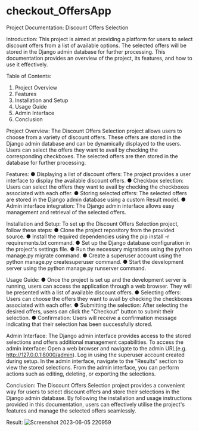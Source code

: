 # checkout_OffersApp
Project Documentation: Discount Offers Selection

Introduction:
This project is aimed at providing a platform for users to select discount offers
from a list of available options. The selected offers will be stored in the Django
admin database for further processing. This documentation provides an
overview of the project, its features, and how to use it effectively.

Table of Contents:
1. Project Overview
2. Features
3. Installation and Setup
4. Usage Guide
5. Admin Interface
6. Conclusion

Project Overview:
The Discount Offers Selection project allows users to choose from a variety of
discount offers. These offers are stored in the Django admin database and
can be dynamically displayed to the users. Users can select the offers they
want to avail by checking the corresponding checkboxes. The selected offers
are then stored in the database for further processing.

Features:
  ● Displaying a list of discount offers: The project provides a user interface to
  display the available discount offers.
  ● Checkbox selection: Users can select the offers they want to avail by
  checking the checkboxes associated with each offer.
  ● Storing selected offers: The selected offers are stored in the Django admin
  database using a custom Result model.
  ● Admin interface integration: The Django admin interface allows easy
  management and retrieval of the selected offers.
         
Installation and Setup:
  To set up the Discount Offers Selection project, follow these steps:
  ● Clone the project repository from the provided source.
  ● Install the required dependencies using the pip install -r requirements.txt
  command.
  ● Set up the Django database configuration in the project's settings file.
  ● Run the necessary migrations using the python manage.py migrate
  command.
  ● Create a superuser account using the python manage.py createsuperuser
  command.
  ● Start the development server using the python manage.py runserver
  command.
  
Usage Guide:
  ● Once the project is set up and the development server is running, users can
  access the application through a web browser. They will be presented with a
  list of available discount offers.
  ● Selecting offers: Users can choose the offers they want to avail by checking
  the checkboxes associated with each offer.
  ● Submitting the selection: After selecting the desired offers, users can click the
  "Checkout" button to submit their selection.
  ● Confirmation: Users will receive a confirmation message indicating that their
  selection has been successfully stored.

Admin Interface:
 The Django admin interface provides access to the stored selections and
 offers additional management capabilities. To access the admin interface:
 Open a web browser and navigate to the admin URL(e.g.
 http://127.0.0.1:8000/admin).
 Log in using the superuser account created during setup.
 In the admin interface, navigate to the "Results" section to view the stored
 selections.
 From the admin interface, you can perform actions such as editing, deleting,
 or exporting the selections.

Conclusion:
 The Discount Offers Selection project provides a convenient way for users to
 select discount offers and store their selections in the Django admin
 database. By following the installation and usage instructions provided in this
 documentation, users can effectively utilise the project's features and manage
 the selected offers seamlessly.
 
Result: 
![Screenshot 2023-06-05 220959](https://github.com/EMMUUU28/checkout_OffersApp/assets/97393911/d47f0b50-43d4-4814-9018-4b5dba92fd1e)
